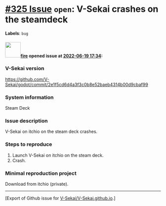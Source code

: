 # [\#325 Issue](https://github.com/V-Sekai/V-Sekai.github.io/issues/325) `open`: V-Sekai crashes on the steamdeck
**Labels**: `bug`


#### <img src="https://avatars.githubusercontent.com/u/32321?u=c2e06a3d2b49a467aa907e54aa259516440267cc&v=4" width="50">[fire](https://github.com/fire) opened issue at [2022-06-19 17:34](https://github.com/V-Sekai/V-Sekai.github.io/issues/325):

### V-Sekai version

https://github.com/V-Sekai/godot/commit/2e1f5cd6d4a3f3c0b8e52baeb4314b00d9cbaf99

### System information

Steam Deck

### Issue description

V-Sekai on itchio on the steam deck crashes.

### Steps to reproduce

1. Launch V-Sekai on itchio on the steam deck.
2. Crash.

### Minimal reproduction project

Download from itchio (private).




-------------------------------------------------------------------------------



[Export of Github issue for [V-Sekai/V-Sekai.github.io](https://github.com/V-Sekai/V-Sekai.github.io).]
